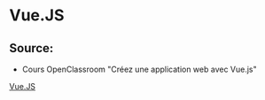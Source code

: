 <h1>Vue.JS</h1>
<h2>Source:</h2>
<ul>
<li>Cours OpenClassroom "Créez une application web avec Vue.js"</li>
</ul>
<a href='https://nikolla2502.github.io/Vue.JS/'>Vue.JS</a>